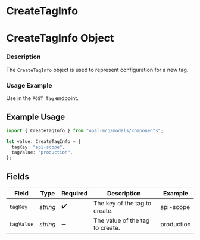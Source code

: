 # CreateTagInfo

# CreateTagInfo Object
### Description
The `CreateTagInfo` object is used to represent configuration for a new tag.

### Usage Example
Use in the `POST Tag` endpoint.

## Example Usage

```typescript
import { CreateTagInfo } from "opal-mcp/models/components";

let value: CreateTagInfo = {
  tagKey: "api-scope",
  tagValue: "production",
};
```

## Fields

| Field                           | Type                            | Required                        | Description                     | Example                         |
| ------------------------------- | ------------------------------- | ------------------------------- | ------------------------------- | ------------------------------- |
| `tagKey`                        | *string*                        | :heavy_check_mark:              | The key of the tag to create.   | api-scope                       |
| `tagValue`                      | *string*                        | :heavy_minus_sign:              | The value of the tag to create. | production                      |